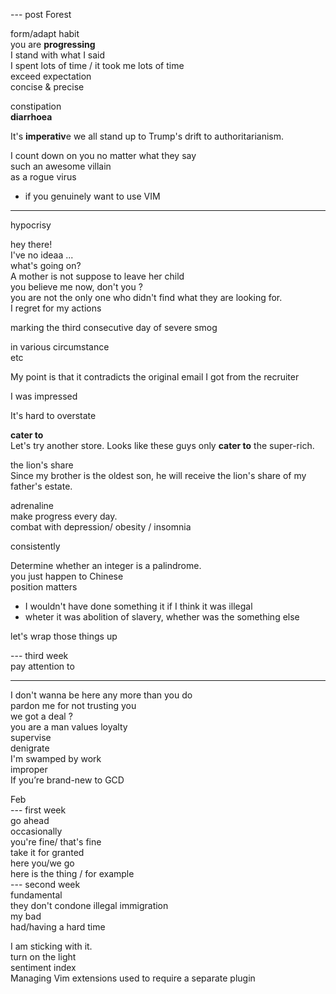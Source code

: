 
--- post Forest  

form/adapt habit  
you are **progressing**  
I stand with what I said  
I spent lots of time / it took me lots of time  
exceed expectation  
concise & precise 
  
constipation  
**diarrhoea**  
  
It's **imperativ**e we all stand up to Trump's drift to authoritarianism.  
  
I count down on you no matter what they say  
such an awesome villain  
as a rogue virus  
* if you genuinely want to use VIM  
  
----  
  
hypocrisy  
  
hey there!  
I've no ideaa ...  
what's going on?  
A mother is not suppose to leave her child  
you believe me now, don't you ?  
you are not the only one who didn't find what they are looking for.  
I regret for my actions  
  
  
marking the third consecutive day of severe smog  
  
in various circumstance  
etc  
  
My point is that it contradicts the original email I got from the recruiter  
  
I was impressed  
  
It's hard to overstate  
  
**cater to**  
Let's try another store. Looks like these guys only **cater to** the super-rich.  
  
the lion's share  
Since my brother is the oldest son, he will receive the lion's share of my father's estate.  
  
adrenaline  
make progress every day.  
combat with depression/ obesity / insomnia  
  
consistently  
  
Determine whether an integer is a palindrome.  
you just happen to Chinese  
position matters  
  
* I wouldn't have done something it if I think it was illegal  
* wheter it was abolition of slavery, whether was the something else  
  
let's wrap those things up  
  
--- third week  
pay attention to  
  
  
---  
I don't wanna be here any more than you do  
pardon me for not trusting you  
we got a deal ?  
you are a man values loyalty  
supervise  
denigrate  
I'm swamped by work  
improper  
If you’re brand-new to GCD  
  
Feb  
--- first week  
go ahead  
occasionally  
you're fine/ that's fine  
take it for granted  
here you/we go  
here is the thing / for example  
--- second week  
fundamental  
they don't condone illegal immigration  
my bad  
had/having a hard time  
  
I am sticking with it.  
turn on the light  
sentiment index  
Managing Vim extensions used to require a separate plugin  
